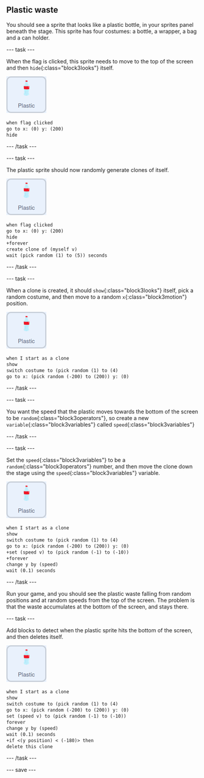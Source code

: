 ## Plastic waste

You should see a sprite that looks like a plastic bottle, in your sprites panel beneath the stage. This sprite has four costumes: a bottle, a wrapper, a bag and a can holder.

--- task ---

When the flag is clicked, this sprite needs to move to the top of the screen and then `hide`{:class="block3looks"} itself.

![plastic sprite](images/plastic-sprite.png)

```blocks3
when flag clicked
go to x: (0) y: (200)
hide
```

--- /task ---

--- task ---

The plastic sprite should now randomly generate clones of itself.

![plastic sprite](images/plastic-sprite.png)

```blocks3
when flag clicked
go to x: (0) y: (200)
hide
+forever
create clone of (myself v)
wait (pick random (1) to (5)) seconds
```

--- /task ---

--- task ---

When a clone is created, it should `show`{:class="block3looks"} itself, pick a random costume, and then  move to a random `x`{:class="block3motion"} position.

![plastic sprite](images/plastic-sprite.png)

```blocks3
when I start as a clone
show
switch costume to (pick random (1) to (4)
go to x: (pick random (-200) to (200)) y: (0)
```
--- /task ---

--- task ---

You want the speed that the plastic moves towards the bottom of the screen to be `random`{:class="block3operators"}, so create a new `variable`{:class="block3variables"} called `speed`{:class="block3variables"}

--- /task ---

--- task ---

Set the `speed`{:class="block3variables"} to be a `random`{:class="block3operators"} number, and then move the clone down the stage using the `speed`{:class="block3variables"} variable.

![plastic sprite](images/plastic-sprite.png)

```blocks3
when I start as a clone
show
switch costume to (pick random (1) to (4)
go to x: (pick random (-200) to (200)) y: (0)
+set (speed v) to (pick random (-1) to (-10))
+forever
change y by (speed)
wait (0.1) seconds

```

--- /task ---

Run your game, and you should see the plastic waste falling from random positions and at random speeds from the top of the screen. The problem is that the waste accumulates at the bottom of the screen, and stays there.

--- task ---

Add blocks to detect when the plastic sprite hits the bottom of the screen, and then deletes itself.

![plastic sprite](images/plastic-sprite.png)

```blocks3
when I start as a clone
show
switch costume to (pick random (1) to (4)
go to x: (pick random (-200) to (200)) y: (0)
set (speed v) to (pick random (-1) to (-10))
forever
change y by (speed)
wait (0.1) seconds
+if <(y position) < (-180)> then
delete this clone
```

--- /task ---

--- save ---

